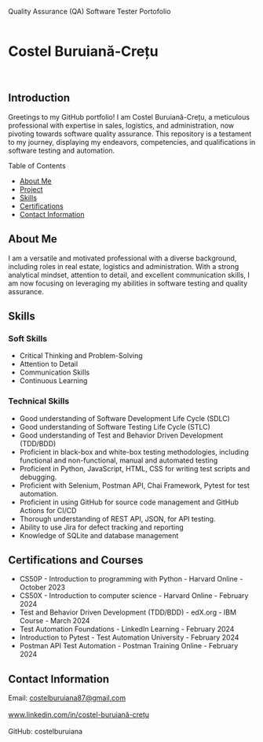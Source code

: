 Quality Assurance (QA) Software Tester Portofolio
<br> 
<br>

# Costel Buruiană-Crețu

<br>

Introduction
------------

Greetings to my GitHub portfolio! I am Costel Buruiană-Crețu, a meticulous professional with expertise in sales, logistics, and administration, now pivoting towards software quality assurance. This repository is a testament to my journey, displaying my endeavors, competencies, and qualifications in software testing and automation.

Table of Contents


* [About Me](#about-me)
* <a href="selenium_practice_automation/README.md">Project</a>
* [Skills](#skills)
* [Certifications](#certifications)
* [Contact Information](#contact-information)

About Me
--------

I am a versatile and motivated professional with a diverse background, including roles in real estate, logistics and administration. With a strong analytical mindset, attention to detail, and excellent communication skills, I am now focusing on leveraging my abilities in software testing and quality assurance.



## Skills


### Soft Skills


* Critical Thinking and Problem-Solving
* Attention to Detail
* Communication Skills
* Continuous Learning

### Technical Skills




* Good understanding of Software Development Life Cycle (SDLC)
* Good understanding of Software Testing Life Cycle (STLC)
* Good understanding of Test and Behavior Driven Development (TDD/BDD)
* Proficient in black-box and white-box testing methodologies, including functional and non-functional, manual and automated testing
* Proficient in Python, JavaScript, HTML, CSS for writing test scripts and debugging.
* Proficient with Selenium, Postman API, Chai Framework, Pytest for test automation.
* Proficient in using GitHub for source code management and GitHub Actions for CI/CD
* Thorough understanding of REST API, JSON, for API testing.
* Ability to use Jira for defect tracking and reporting
* Knowledge of SQLite and database management


Certifications and Courses
--------------------------

* CS50P - Introduction to programming with Python - Harvard Online - October 2023
* CS50X - Introduction to computer science - Harvard Online - February 2024
* Test and Behavior Driven Development (TDD/BDD) - edX.org - IBM Course - March 2024
* Test Automation Foundations - LinkedIn Learning - February 2024
* Introduction to Pytest - Test Automation University - February 2024
* Postman API Test Automation - Postman Training Online - February 2024

Contact Information
-------------------

Email: costelburuiana87@gmail.com <br> <br>
www.linkedin.com/in/costel-buruiană-crețu <br> <br>
GitHub: costelburuiana  




